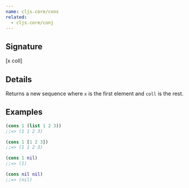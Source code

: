 ```yaml
---
name: cljs.core/cons
related:
  - cljs.core/conj
---
```


## Signature
[x coll]


## Details

Returns a new sequence where `x` is the first element and `coll` is the rest.


## Examples

```clj
(cons 1 (list 1 2 3))
;;=> (1 1 2 3)

(cons 1 [1 2 3])
;;=> (1 1 2 3)

(cons 1 nil)
;;=> (1)

(cons nil nil)
;;=> (nil)
```

